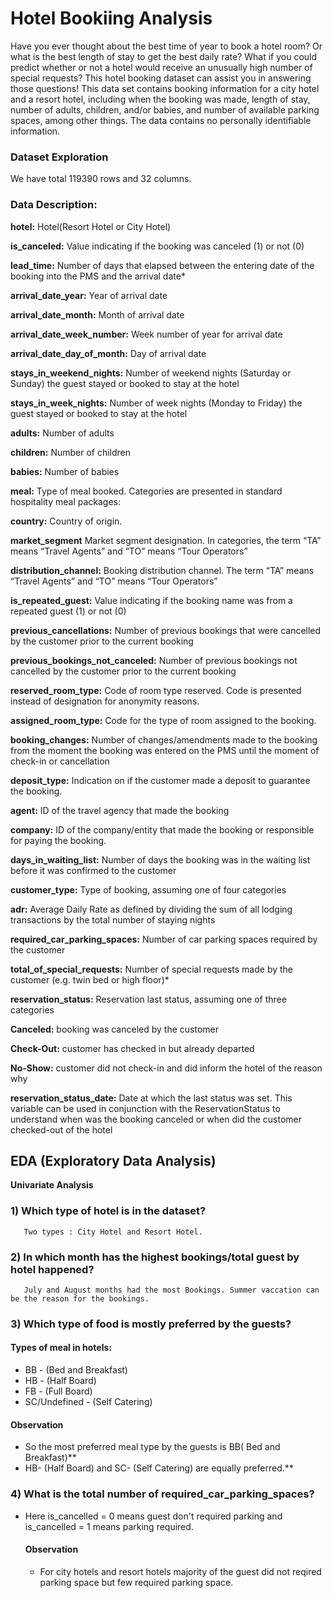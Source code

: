 # Hotel Bookiing Analysis

Have you ever thought about the best time of year to book a hotel room? Or what is the best length of stay to get the best daily rate? What if you could predict whether or not a hotel would receive an unusually high number of special requests? This hotel booking dataset can assist you in answering those questions!
This data set contains booking information for a city hotel and a resort hotel, including when the booking was made, length of stay, number of adults, children, and/or babies, and number of available parking spaces, among other things. The data contains no personally identifiable information.

### Dataset Exploration
 We have total 119390 rows and 32 columns.
 
### Data Description:
**hotel:** Hotel(Resort Hotel or City Hotel)

**is_canceled:** Value indicating if the booking was canceled (1) or not (0)

**lead_time:** Number of days that elapsed between the entering date of the booking into the PMS and the arrival date*

**arrival_date_year:** Year of arrival date

**arrival_date_month:** Month of arrival date

**arrival_date_week_number:** Week number of year for arrival date

**arrival_date_day_of_month:** Day of arrival date

**stays_in_weekend_nights:** Number of weekend nights (Saturday or Sunday) the guest stayed or booked to stay at the hotel

**stays_in_week_nights:** Number of week nights (Monday to Friday) the guest stayed or booked to stay at the hotel

**adults:** Number of adults

**children:** Number of children

**babies:** Number of babies

**meal:** Type of meal booked. Categories are presented in standard hospitality meal packages:

**country:** Country of origin.

**market_segment** Market segment designation. In categories, the term “TA” means “Travel Agents” and “TO” means “Tour Operators”

**distribution_channel:** Booking distribution channel. The term “TA” means “Travel Agents” and “TO” means “Tour Operators”

**is_repeated_guest:** Value indicating if the booking name was from a repeated guest (1) or not (0)

**previous_cancellations:** Number of previous bookings that were cancelled by the customer prior to the current booking

**previous_bookings_not_canceled:** Number of previous bookings not cancelled by the customer prior to the current booking

**reserved_room_type:** Code of room type reserved. Code is presented instead of designation for anonymity reasons.

**assigned_room_type:** Code for the type of room assigned to the booking.

**booking_changes:** Number of changes/amendments made to the booking from the moment the booking was entered on the PMS until the moment of check-in or cancellation

**deposit_type:** Indication on if the customer made a deposit to guarantee the booking.

**agent:** ID of the travel agency that made the booking

**company:** ID of the company/entity that made the booking or responsible for paying the booking.

**days_in_waiting_list:** Number of days the booking was in the waiting list before it was confirmed to the customer

**customer_type:** Type of booking, assuming one of four categories

**adr:** Average Daily Rate as defined by dividing the sum of all lodging transactions by the total number of staying nights

**required_car_parking_spaces:** Number of car parking spaces required by the customer

**total_of_special_requests:** Number of special requests made by the customer (e.g. twin bed or high floor)*

**reservation_status:** Reservation last status, assuming one of three categories

**Canceled:** booking was canceled by the customer

**Check-Out:** customer has checked in but already departed

**No-Show:** customer did not check-in and did inform the hotel of the reason why

**reservation_status_date:** Date at which the last status was set. This variable can be used in conjunction with the ReservationStatus to understand when was the booking canceled or when did the customer checked-out of the hotel

## EDA (Exploratory Data Analysis)
**Univariate Analysis**

### 1) Which type of hotel is in the dataset?
       Two types : City Hotel and Resort Hotel.
       
### 2) In which month has the highest bookings/total guest by hotel happened?
       July and August months had the most Bookings. Summer vaccation can be the reason for the bookings.
       
### 3) Which type of food is mostly preferred by the guests?
       
   #### Types of meal in hotels:
   - BB - (Bed and Breakfast)
   - HB - (Half Board)
   - FB - (Full Board)
   - SC/Undefined - (Self Catering)
   
   #### Observation
 - So the most preferred meal type by the guests is BB( Bed and Breakfast)** 
 - HB- (Half Board) and SC- (Self Catering) are equally preferred.**
 
 ### 4) What is the total number of required_car_parking_spaces?
 
 - Here is_cancelled = 0 means guest don't required parking and is_cancelled = 1 means parking required.
        
   #### Observation
   - For city hotels and resort hotels majority of the guest did not reqired parking space but few required parking space.
   

       

    
